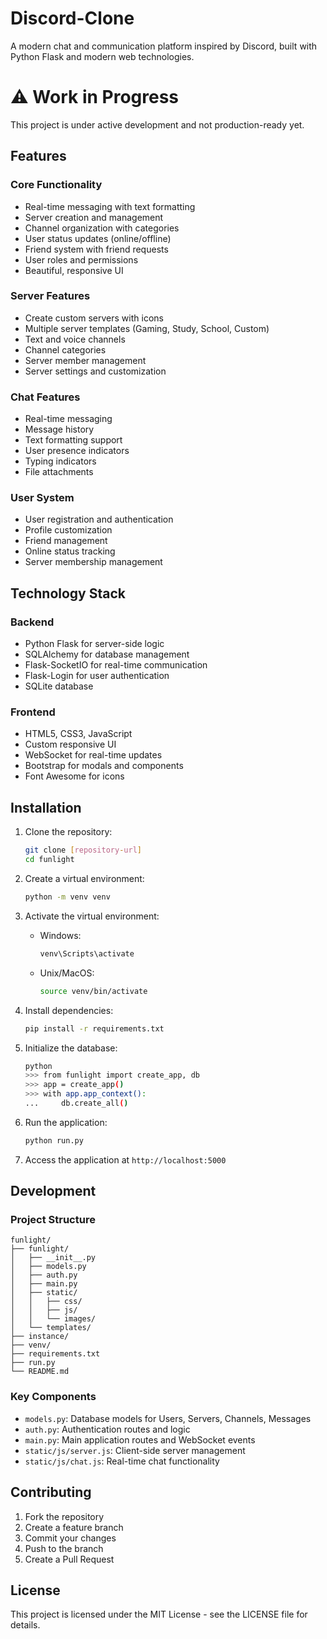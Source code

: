 # Discord-Clone

A modern chat and communication platform inspired by Discord, built with Python Flask and modern web technologies. 


# ⚠️ Work in Progress
This project is under active development and not production-ready yet.


## Features

### Core Functionality
- Real-time messaging with text formatting
- Server creation and management
- Channel organization with categories
- User status updates (online/offline)
- Friend system with friend requests
- User roles and permissions
- Beautiful, responsive UI

### Server Features
- Create custom servers with icons
- Multiple server templates (Gaming, Study, School, Custom)
- Text and voice channels
- Channel categories
- Server member management
- Server settings and customization

### Chat Features
- Real-time messaging
- Message history
- Text formatting support
- User presence indicators
- Typing indicators
- File attachments

### User System
- User registration and authentication
- Profile customization
- Friend management
- Online status tracking
- Server membership management

## Technology Stack

### Backend
- Python Flask for server-side logic
- SQLAlchemy for database management
- Flask-SocketIO for real-time communication
- Flask-Login for user authentication
- SQLite database

### Frontend
- HTML5, CSS3, JavaScript
- Custom responsive UI
- WebSocket for real-time updates
- Bootstrap for modals and components
- Font Awesome for icons

## Installation

1. Clone the repository:
   ```bash
   git clone [repository-url]
   cd funlight
   ```

2. Create a virtual environment:
   ```bash
   python -m venv venv
   ```

3. Activate the virtual environment:
   - Windows:
     ```bash
     venv\Scripts\activate
     ```
   - Unix/MacOS:
     ```bash
     source venv/bin/activate
     ```

4. Install dependencies:
   ```bash
   pip install -r requirements.txt
   ```

5. Initialize the database:
   ```bash
   python
   >>> from funlight import create_app, db
   >>> app = create_app()
   >>> with app.app_context():
   ...     db.create_all()
   ```

6. Run the application:
   ```bash
   python run.py
   ```

7. Access the application at `http://localhost:5000`

## Development

### Project Structure
```
funlight/
├── funlight/
│   ├── __init__.py
│   ├── models.py
│   ├── auth.py
│   ├── main.py
│   ├── static/
│   │   ├── css/
│   │   ├── js/
│   │   └── images/
│   └── templates/
├── instance/
├── venv/
├── requirements.txt
├── run.py
└── README.md
```

### Key Components
- `models.py`: Database models for Users, Servers, Channels, Messages
- `auth.py`: Authentication routes and logic
- `main.py`: Main application routes and WebSocket events
- `static/js/server.js`: Client-side server management
- `static/js/chat.js`: Real-time chat functionality

## Contributing

1. Fork the repository
2. Create a feature branch
3. Commit your changes
4. Push to the branch
5. Create a Pull Request

## License

This project is licensed under the MIT License - see the LICENSE file for details.
